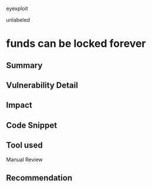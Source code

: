 eyexploit

unlabeled

# funds can be locked forever

## Summary

## Vulnerability Detail

## Impact

## Code Snippet

## Tool used

Manual Review

## Recommendation
